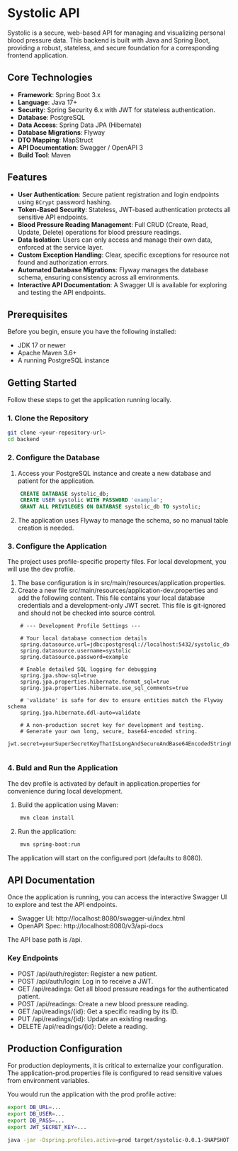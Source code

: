 # Systolic API

Systolic is a secure, web-based API for managing and visualizing personal blood pressure data. This backend is built with Java and Spring Boot, providing a robust, stateless, and secure foundation for a corresponding frontend application.

## Core Technologies

-   **Framework**: Spring Boot 3.x
-   **Language**: Java 17+
-   **Security**: Spring Security 6.x with JWT for stateless authentication.
-   **Database**: PostgreSQL
-   **Data Access**: Spring Data JPA (Hibernate)
-   **Database Migrations**: Flyway
-   **DTO Mapping**: MapStruct
-   **API Documentation**: Swagger / OpenAPI 3
-   **Build Tool**: Maven

## Features

-   **User Authentication**: Secure patient registration and login endpoints using `BCrypt` password hashing.
-   **Token-Based Security**: Stateless, JWT-based authentication protects all sensitive API endpoints.
-   **Blood Pressure Reading Management**: Full CRUD (Create, Read, Update, Delete) operations for blood pressure readings.
-   **Data Isolation**: Users can only access and manage their own data, enforced at the service layer.
-   **Custom Exception Handling**: Clear, specific exceptions for resource not found and authorization errors.
-   **Automated Database Migrations**: Flyway manages the database schema, ensuring consistency across all environments.
-   **Interactive API Documentation**: A Swagger UI is available for exploring and testing the API endpoints.

## Prerequisites

Before you begin, ensure you have the following installed:
-   JDK 17 or newer
-   Apache Maven 3.6+
-   A running PostgreSQL instance

## Getting Started

Follow these steps to get the application running locally.

### 1. Clone the Repository

```bash
git clone <your-repository-url>
cd backend
```

### 2. Configure the Database

1. Access your PostgreSQL instance and create a new database and patient for the application.
```sql
    CREATE DATABASE systolic_db;
    CREATE USER systolic WITH PASSWORD 'example';
    GRANT ALL PRIVILEGES ON DATABASE systolic_db TO systolic;
```
2. The application uses Flyway to manage the schema, so no manual table creation is needed.

### 3. Configure the Application

The project uses profile-specific property files. For local development, you will use the
dev profile.
1. The base configuration is in src/main/resources/application.properties.
2. Create a new file src/main/resources/application-dev.properties and add the following content.
This file contains your local database credentials and a development-only JWT secret. This file
is git-ignored and should not be checked into source control.

```properties
    # --- Development Profile Settings ---

    # Your local database connection details
    spring.datasource.url=jdbc:postgresql://localhost:5432/systolic_db
    spring.datasource.username=systolic
    spring.datasource.password=example

    # Enable detailed SQL logging for debugging
    spring.jpa.show-sql=true
    spring.jpa.properties.hibernate.format_sql=true
    spring.jpa.properties.hibernate.use_sql_comments=true

    # 'validate' is safe for dev to ensure entities match the Flyway schema
    spring.jpa.hibernate.ddl-auto=validate

    # A non-production secret key for development and testing.
    # Generate your own long, secure, base64-encoded string.
    jwt.secret=yourSuperSecretKeyThatIsLongAndSecureAndBase64EncodedStringForDevOnly
    
```

### 4. Buld and Run the Application

The dev profile is activated by default in application.properties for convenience during local development.
1. Build the application using Maven:
```bash
    mvn clean install
```
2. Run the application:
```bash
    mvn spring-boot:run
```

The application will start on the configured port (defaults to 8080).

## API Documentation

Once the application is running, you can access the interactive Swagger UI to explore and test the API endpoints.
- Swagger UI: http://localhost:8080/swagger-ui/index.html
- OpenAPI Spec: http://localhost:8080/v3/api-docs

The API base path is /api.

### Key Endpoints

- POST /api/auth/register: Register a new patient.
- POST /api/auth/login: Log in to receive a JWT.
- GET /api/readings: Get all blood pressure readings for the authenticated patient.
- POST /api/readings: Create a new blood pressure reading.
- GET /api/readings/{id}: Get a specific reading by its ID.
- PUT /api/readings/{id}: Update an existing reading.
- DELETE /api/readings/{id}: Delete a reading.

## Production Configuration

For production deployments, it is critical to externalize your configuration. The application-prod.properties file is configured to read sensitive values from environment variables.

You would run the application with the prod profile active:
```bash
export DB_URL=...
export DB_USER=...
export DB_PASS=...
export JWT_SECRET_KEY=...

java -jar -Dspring.profiles.active=prod target/systolic-0.0.1-SNAPSHOT.jar
```
